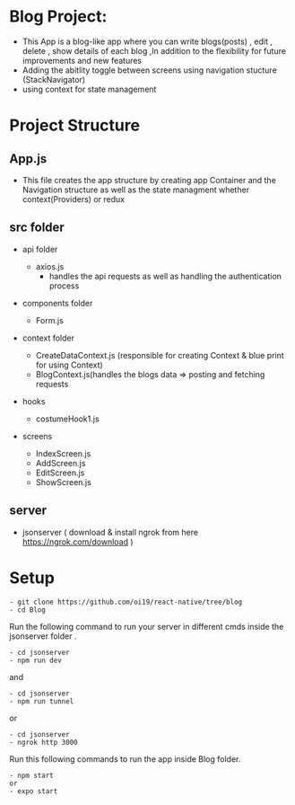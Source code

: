 # Blog Project:
  
  - This App is a blog-like app where you can write blogs(posts) , edit , delete , show details of each blog ,In addition to the flexibility  for future improvements       and new features
  - Adding the abitlity toggle between screens using navigation stucture (StackNavigator)
  - using context for state management 
  
  
  # Project Structure 
  
  ## App.js 
   - This file creates the app structure by creating app Container and the Navigation structure as well as the state managment whether context(Providers) or redux 
  
  
  ## src folder 
   - api folder
       - axios.js 
          - handles the api requests as well as handling the authentication process 
            
   
   - components folder
      - Form.js 
     
   
   - context folder 
      - CreateDataContext.js (responsible for creating Context & blue print for using Context)
      - BlogContext.js(handles the blogs data => posting and fetching requests
   
   - hooks
      - costumeHook1.js
      
    
   - screens 
     - IndexScreen.js
     - AddScreen.js
     - EditScreen.js
     - ShowScreen.js
    
  ## server 
   - jsonserver ( download & install ngrok from here https://ngrok.com/download )
 

# Setup
   ```shell script
- git clone https://github.com/oi19/react-native/tree/blog
- cd Blog
```
Run the following command to run your server in different cmds  inside the jsonserver folder .

```shell script
- cd jsonserver
- npm run dev
```
and
```shell script
- cd jsonserver
- npm run tunnel 
```

or
```shell script
- cd jsonserver
- ngrok http 3000
  ```

Run this following commands to run the app  inside Blog folder.

```shell script
- npm start 
or
- expo start 
```
